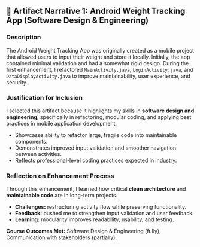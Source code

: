 ## 📌 Artifact Narrative 1: Android Weight Tracking App (Software Design & Engineering)

### Description
The Android Weight Tracking App was originally created as a mobile project that allowed users to input their weight and store it locally. Initially, the app contained minimal validation and had a somewhat rigid design. During the first enhancement, I refactored `MainActivity.java`, `LoginActivity.java`, and `DataDisplayActivity.java` to improve maintainability, user experience, and security.

### Justification for Inclusion
I selected this artifact because it highlights my skills in **software design and engineering**, specifically in refactoring, modular coding, and applying best practices in mobile application development.  
- Showcases ability to refactor large, fragile code into maintainable components.  
- Demonstrates improved input validation and smoother navigation between activities.  
- Reflects professional-level coding practices expected in industry.  

### Reflection on Enhancement Process
Through this enhancement, I learned how critical **clean architecture** and **maintainable code** are in long-term projects.  
- **Challenges:** restructuring activity flow while preserving functionality.  
- **Feedback:** pushed me to strengthen input validation and user feedback.  
- **Learning:** modularity improves readability, usability, and testing.  

**Course Outcomes Met:** Software Design & Engineering (fully), Communication with stakeholders (partially).  
